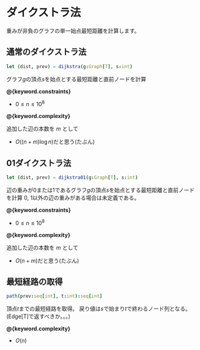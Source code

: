 # ダイクストラ法

重みが非負のグラフの単一始点最短距離を計算します。

## 通常のダイクストラ法

```nim
let (dist, prev) = dijkstra(g:Graph[T], s:int)
```

グラフ$g$の頂点$s$を始点とする最短距離と直前ノードを計算

**@{keyword.constraints}**

- $0 \leq n \leq 10^8$

**@{keyword.complexity}**

追加した辺の本数を $m$ として
- $O((n + m) \log n)$だと思う(たぶん)

## 01ダイクストラ法

```nim
let (dist, prev) = dijkstra01(g:Graph[T], s:int)
```

辺の重みが0または1であるグラフ$g$の頂点$s$を始点とする最短距離と直前ノードを計算
0, 1以外の辺の重みがある場合は未定義である。

**@{keyword.constraints}**

- $0 \leq n \leq 10^8$

**@{keyword.complexity}**

追加した辺の本数を $m$ として
- $O(n + m)$だと思う(たぶん)


## 最短経路の取得

```nim
path(prev:seq[int], t:int):seq[int]
```

頂点$t$までの最短経路を取得。
戻り値は$s$で始まり$t$で終わるノード列となる。(Edge[T]で返すべきか。。。)

**@{keyword.complexity}**

- $O(n)$

